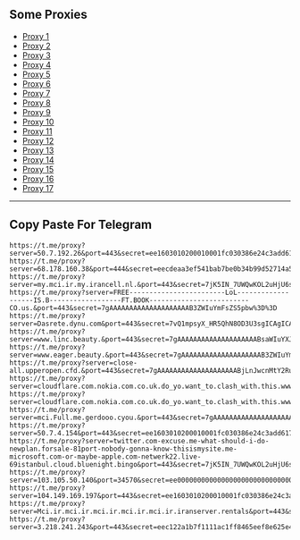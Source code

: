 Some Proxies
---
- [Proxy 1](https://t.me/proxy?server=50.7.192.26&port=443&secret=ee1603010200010001fc030386e24c3add6170706c652e636f6d)
- [Proxy 2](https://t.me/proxy?server=68.178.160.38&port=444&secret=eecdeaa3ef541bab7be0b34b99d52714a57777772e636c6f7564666c6172652e636f6d)
- [Proxy 3](https://t.me/proxy?server=my.mci.ir.my.irancell.nl.&port=443&secret=7jK5IN_7UWQwKOL2uHjU6sEgICAgICAgICAgICAgICA)
- [Proxy 4](https://t.me/proxy?server=FREE------------------------LoL-------------------IS.B------------------FT.BOOK-------------------------CO.us.&port=443&secret=7gAAAAAAAAAAAAAAAAAAAAB3ZWIuYmFsZS5pbw%3D%3D)
- [Proxy 5](https://t.me/proxy?server=Dasrete.dynu.com&port=443&secret=7vQ1mpsyX_HR5QhN8OD3U3sgICAgICAgICAgICAgICA)
- [Proxy 6](https://t.me/proxy?server=www.linc.beauty.&port=443&secret=7gAAAAAAAAAAAAAAAAAAAABsaWIuYXJ2YW5jbG91ZC5jb20%3D)
- [Proxy 7](https://t.me/proxy?server=www.eager.beauty.&port=443&secret=7gAAAAAAAAAAAAAAAAAAAAB3ZWIuYmFsZS5pbw%3D%3D)
- [Proxy 8](https://t.me/proxy?server=close-all.upperopen.cfd.&port=443&secret=7gAAAAAAAAAAAAAAAAAAAABjLnJwcnMtY2RuLmNvbQ)
- [Proxy 9](https://t.me/proxy?server=cloudflare.com.nokia.com.co.uk.do_yo.want_to.clash_with.this.www.microsoft.com.there_is_no.place_like.localhost.www.bing.com.count_with_me.cyou.com.now_sudo.rm_rf.ddns.net.we_are_here.again_to_fight.everyone.i_am.the_internet.special.nick.blackmile.cfd.&port=443&secret=7jK5IN_7UWQwKOL2uHjU6sEgICAgICAgICAgICAgICA)
- [Proxy 10](https://t.me/proxy?server=cloudflare.com.nokia.com.co.uk.do_yo.want_to.clash_with.this.www.microsoft.com.there_is_no.place_like.localhost.www.bing.com.count_with_me.cyou.com.now_sudo.rm_rf.ddns.net.we_are_here.again_to_fight.everyone.i_am.the_internet.specb.onetop.monaserver.cfd.&port=443&secret=7jK5IN_7UWQwKOL2uHjU6sEgICAgICAgICAgICAgICA)
- [Proxy 11](https://t.me/proxy?server=mci.Full.me.gerdooo.cyou.&port=443&secret=7gAAAAAAAAAAAAAAAAAAAABuYW1hdmEuaXI)
- [Proxy 12](https://t.me/proxy?server=50.7.4.154&port=443&secret=ee1603010200010001fc030386e24c3add6170706c652e636f6d)
- [Proxy 13](https://t.me/proxy?server=twitter.com-excuse.me-what-should-i-do-newplan.forsale-81port-nobody-gonna-know-thisismysite.me-microsoft.com-or-maybe-apple.com-netwerk22.live-69istanbul.cloud.bluenight.bingo&port=443&secret=7jK5IN_7UWQwKOL2uHjU6sEgICAgICAgICAgICAgICA)
- [Proxy 14](https://t.me/proxy?server=103.105.50.140&port=34570&secret=ee000000000000000000000000000000006d79736f6e2e64756f6c696e676f2e636f6d)
- [Proxy 15](https://t.me/proxy?server=104.149.169.197&port=443&secret=ee1603010200010001fc030386e24c3add6170706c652e636f6d)
- [Proxy 16](https://t.me/proxy?server=Mci.ir.mci.ir.mci.ir.mci.ir.mci.ir.iranserver.rentals&port=443&secret=7jK5IN_7UWQwKOL2uHjU6sEgICAgICAgICAgICAgICAg)
- [Proxy 17](https://t.me/proxy?server=3.218.241.243&port=443&secret=eec122a1b7f1111ac1ff8465eef8e625e47777772e6772747467646572642e636f2e756b)
---
Copy Paste For Telegram
---
```
https://t.me/proxy?server=50.7.192.26&port=443&secret=ee1603010200010001fc030386e24c3add6170706c652e636f6d
https://t.me/proxy?server=68.178.160.38&port=444&secret=eecdeaa3ef541bab7be0b34b99d52714a57777772e636c6f7564666c6172652e636f6d
https://t.me/proxy?server=my.mci.ir.my.irancell.nl.&port=443&secret=7jK5IN_7UWQwKOL2uHjU6sEgICAgICAgICAgICAgICA
https://t.me/proxy?server=FREE------------------------LoL-------------------IS.B------------------FT.BOOK-------------------------CO.us.&port=443&secret=7gAAAAAAAAAAAAAAAAAAAAB3ZWIuYmFsZS5pbw%3D%3D
https://t.me/proxy?server=Dasrete.dynu.com&port=443&secret=7vQ1mpsyX_HR5QhN8OD3U3sgICAgICAgICAgICAgICA
https://t.me/proxy?server=www.linc.beauty.&port=443&secret=7gAAAAAAAAAAAAAAAAAAAABsaWIuYXJ2YW5jbG91ZC5jb20%3D
https://t.me/proxy?server=www.eager.beauty.&port=443&secret=7gAAAAAAAAAAAAAAAAAAAAB3ZWIuYmFsZS5pbw%3D%3D
https://t.me/proxy?server=close-all.upperopen.cfd.&port=443&secret=7gAAAAAAAAAAAAAAAAAAAABjLnJwcnMtY2RuLmNvbQ
https://t.me/proxy?server=cloudflare.com.nokia.com.co.uk.do_yo.want_to.clash_with.this.www.microsoft.com.there_is_no.place_like.localhost.www.bing.com.count_with_me.cyou.com.now_sudo.rm_rf.ddns.net.we_are_here.again_to_fight.everyone.i_am.the_internet.special.nick.blackmile.cfd.&port=443&secret=7jK5IN_7UWQwKOL2uHjU6sEgICAgICAgICAgICAgICA
https://t.me/proxy?server=cloudflare.com.nokia.com.co.uk.do_yo.want_to.clash_with.this.www.microsoft.com.there_is_no.place_like.localhost.www.bing.com.count_with_me.cyou.com.now_sudo.rm_rf.ddns.net.we_are_here.again_to_fight.everyone.i_am.the_internet.specb.onetop.monaserver.cfd.&port=443&secret=7jK5IN_7UWQwKOL2uHjU6sEgICAgICAgICAgICAgICA
https://t.me/proxy?server=mci.Full.me.gerdooo.cyou.&port=443&secret=7gAAAAAAAAAAAAAAAAAAAABuYW1hdmEuaXI
https://t.me/proxy?server=50.7.4.154&port=443&secret=ee1603010200010001fc030386e24c3add6170706c652e636f6d
https://t.me/proxy?server=twitter.com-excuse.me-what-should-i-do-newplan.forsale-81port-nobody-gonna-know-thisismysite.me-microsoft.com-or-maybe-apple.com-netwerk22.live-69istanbul.cloud.bluenight.bingo&port=443&secret=7jK5IN_7UWQwKOL2uHjU6sEgICAgICAgICAgICAgICA
https://t.me/proxy?server=103.105.50.140&port=34570&secret=ee000000000000000000000000000000006d79736f6e2e64756f6c696e676f2e636f6d
https://t.me/proxy?server=104.149.169.197&port=443&secret=ee1603010200010001fc030386e24c3add6170706c652e636f6d
https://t.me/proxy?server=Mci.ir.mci.ir.mci.ir.mci.ir.mci.ir.iranserver.rentals&port=443&secret=7jK5IN_7UWQwKOL2uHjU6sEgICAgICAgICAgICAgICAg
https://t.me/proxy?server=3.218.241.243&port=443&secret=eec122a1b7f1111ac1ff8465eef8e625e47777772e6772747467646572642e636f2e756b
```